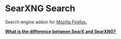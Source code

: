 # SearXNG Search
Search engine addon for [Mozilla Firefox.](https://addons.mozilla.org/en-US/firefox/addon/searx-search)

[**What is the difference between SearX and SearXNG?**](https://github.com/searx/searx#what-is-the-difference-between-searx-and-searxng)
